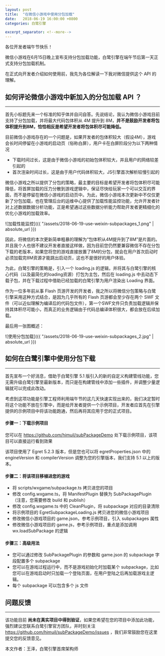 ```yaml
---
layout: post
title:  "在微信小游戏中使用分包加载"
date:   2018-06-19 16:00:00 +0800
categories: 白鹭引擎

excerpt_separator: <!--more-->
---
```



各位开发者端午节快乐！

微信小游戏在6月15日晚上宣布支持分包加载功能，白鹭引擎在端午节后第一天正式支持分包加载机制。

在正式向开发者介绍如何使用前，我先为各位解读一下我对微信提供这个 API 的理解。

<!--more-->





## 如何评论微信小游戏中新加入的分包加载 API ？
--------------------------------

首先小标题先来一个标准的知乎体并自问自答。先说结论，我认为微信小游戏目前支持了分包加载，并将最大代码包体积从 4M 提升到 8M，**并不是鼓励开发者将包体积提升到8M，恰恰相反是希望开发者将包体积尽可能降低。**

目前微信小游戏存在的一个问题是，如果开发者的包体积较大（假设4M），游戏会长时间停留在小游戏的启动页（俗称白屏），用户卡在白屏阶段分为以下两种情况

* 下载时间过长，这是由于微信小游戏的初始包体积较大，并且用户的网络较差引起的
* 首次渲染时间过长，这是由于用户代码体积较大，JS引擎首次解析较慢引起的

微信小游戏之所以提供了分包的策略，最主要的目标是希望开发者将包体积尽可能降低，将首屏加载的压力分散到游戏逻辑中，保证尽快给玩家一个可以交互的界面，而不是停留在微信小游戏的启动页中。为此，微信小游戏本次更新中不仅仅更新了分包加载，也在管理后台的运维中心提供了加载性能监控功能，允许开发者针对上述数据数据分析功能，正是希望通过这些数据分析能力帮助开发者更精细化的优化小游戏的加载效率。
<!--  -->
![加载性能监控]({{ "/assets/2018-06-19-use-weixin-subpackages_1.png" | absolute_url }})


因此，将微信的本次更新简单粗暴的理解为“包体积从4M提升到了8M”是片面的。并且我个人也很不建议开发者直接这样做，因为目前您仍然要兼容微信不存在分包下载的老版本，如果您将您的游戏直接放置了8M的分包，就会在用户首次启动时必须加载完8M资源才能跳出启动页，这也不是很好的用户体验。


为此，白鹭引擎的策略是，引入一个 loading.js 的逻辑，并将其与白鹭引擎的核心代码（以及最简化的loading资源）打包为主包，然后在 loading.js 中去动态下载子包，并在下载过程中借助已经加载的白鹭引擎为用户渲染出 Loading 界面。

作为一位多年前从事 Flash 页游开发的开发者，我之所以将微信分包策略与白鹭引擎采用这种方式结合，是因为几乎所有的 Flash 页游都会至少存在两个 SWF 文件（可以近似理解为编译后的代码包文件），第一个SWF文件只负责加载逻辑并保持其体积尽可能小，而真正的业务逻辑由于代码总编译体积很大，都会放在后续加载。

最后用一张图概述：

![使用分包加载]({{ "/assets/2018-06-19-use-weixin-subpackages_2.jpg" | absolute_url }})



## 如何在白鹭引擎中使用分包下载
------------------------


首先宣布一个好消息，借助于白鹭引擎 5.1 版引入的新的自定义构建管线功能，您无需升级白鹭引擎至最新版本，而只是在构建管线中添加一些插件，并调整少量逻辑就可以完成此改动。

考虑到这项功能是引擎工程师利用端午节的这几天快速实现出来的，我们决定暂时将这个功能不放在引擎中，而是给开发者提供一个示例项目，开发者应首先在引擎提供的示例项目中将该功能跑通，然后再将其应用于您的正式项目。

#### 步骤一：下载示例项目

您可以在 https://github.com/himuil/subPackageDemo 处下载示例项目，该项目可以直接运行看到效果

该项目使用了 Egret 5.2.3 版本，但是您也可以将 egretProperties.json 中的 engineVersion 和 compilerVersion 调整为您的引擎版本，我们支持 5.1 以上的版本。

#### 步骤二：将该项目移植进您的游戏

* 将 scripts/wxgame/subpackage.ts 拷贝进您的项目
* 修改 config.wxgame.ts，将 ManifestPlugin 替换为 SubPackagePlugin （注意，您需要修改 build 和 publish） 
* 修改 config.wxgame.ts 中的 CleanPlugin，将 subpackage 对应的目录清除
* 将示例项目的 EgretSubpackageLoading.js 拷贝进您的微信小游戏项目
* 修改微信小游戏项目的 game.json，参考示例项目，引入 subpackages 属性
* 修改微信小游戏项目的 game.js，参考示例项目，重点是添加调用 wx.loadSubPackage 的逻辑

#### 步骤三：高级用法

* 您可以通过修改 SubPackagePlugin 的参数和 game.json 的 subpackage 字段配置多个 subpackage
* 您可以在游戏过程运行中，而不是游戏初始化时加载某个 subpackage，比如您可以在游戏启动时只加载一个登陆页面，在用户登陆之后再加载游戏主逻辑。
* 每个 subpackage 可以包含多个 js 文件





## 问题反馈
--------------------------

该功能目前 **尚未在真实项目中得到验证**，如果您希望在您的项目中添加此功能，强烈建议您联系白鹭引擎官方团队，并时刻关注 https://github.com/himuil/subPackageDemo/issues ，我们非常鼓励您在这里提交您的反馈意见。




本文作者：王泽，白鹭引擎首席架构师